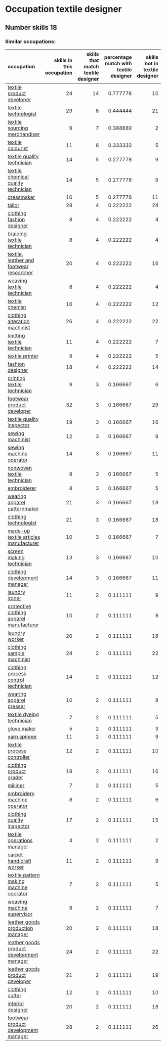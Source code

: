# Occupation textile designer
## Number skills 18
### Similar occupations:
| occupation                                                                                |   skills in this occupation |   skills that match textile designer |   percentage match with textile designer |   skills not in textile designer |
|:------------------------------------------------------------------------------------------|----------------------------:|-------------------------------------:|-----------------------------------------:|---------------------------------:|
| [textile product developer](textile_product_developer.md)                                 |                          24 |                                   14 |                                 0.777778 |                               10 |
| [textile technologist](textile_technologist.md)                                           |                          29 |                                    8 |                                 0.444444 |                               21 |
| [textile sourcing merchandiser](textile_sourcing_merchandiser.md)                         |                           9 |                                    7 |                                 0.388889 |                                2 |
| [textile colourist](textile_colourist.md)                                                 |                          11 |                                    6 |                                 0.333333 |                                5 |
| [textile quality technician](textile_quality_technician.md)                               |                          14 |                                    5 |                                 0.277778 |                                9 |
| [textile chemical quality technician](textile_chemical_quality_technician.md)             |                          14 |                                    5 |                                 0.277778 |                                9 |
| [dressmaker](dressmaker.md)                                                               |                          16 |                                    5 |                                 0.277778 |                               11 |
| [tailor](tailor.md)                                                                       |                          28 |                                    4 |                                 0.222222 |                               24 |
| [clothing fashion designer](clothing_fashion_designer.md)                                 |                           8 |                                    4 |                                 0.222222 |                                4 |
| [braiding textile technician](braiding_textile_technician.md)                             |                           8 |                                    4 |                                 0.222222 |                                4 |
| [textile, leather and footwear researcher](textile,_leather_and_footwear_researcher.md)   |                          20 |                                    4 |                                 0.222222 |                               16 |
| [weaving textile technician](weaving_textile_technician.md)                               |                           8 |                                    4 |                                 0.222222 |                                4 |
| [textile chemist](textile_chemist.md)                                                     |                          16 |                                    4 |                                 0.222222 |                               12 |
| [clothing alteration machinist](clothing_alteration_machinist.md)                         |                          26 |                                    4 |                                 0.222222 |                               22 |
| [knitting textile technician](knitting_textile_technician.md)                             |                          11 |                                    4 |                                 0.222222 |                                7 |
| [textile printer](textile_printer.md)                                                     |                           9 |                                    4 |                                 0.222222 |                                5 |
| [fashion designer](fashion_designer.md)                                                   |                          18 |                                    4 |                                 0.222222 |                               14 |
| [printing textile technician](printing_textile_technician.md)                             |                           9 |                                    3 |                                 0.166667 |                                6 |
| [footwear product developer](footwear_product_developer.md)                               |                          32 |                                    3 |                                 0.166667 |                               29 |
| [textile quality inspector](textile_quality_inspector.md)                                 |                          19 |                                    3 |                                 0.166667 |                               16 |
| [sewing machinist](sewing_machinist.md)                                                   |                          12 |                                    3 |                                 0.166667 |                                9 |
| [sewing machine operator](sewing_machine_operator.md)                                     |                          14 |                                    3 |                                 0.166667 |                               11 |
| [nonwoven  textile technician](nonwoven__textile_technician.md)                           |                           8 |                                    3 |                                 0.166667 |                                5 |
| [embroiderer](embroiderer.md)                                                             |                           8 |                                    3 |                                 0.166667 |                                5 |
| [wearing apparel patternmaker](wearing_apparel_patternmaker.md)                           |                          21 |                                    3 |                                 0.166667 |                               18 |
| [clothing technologist](clothing_technologist.md)                                         |                          21 |                                    3 |                                 0.166667 |                               18 |
| [made-up textile articles manufacturer](made-up_textile_articles_manufacturer.md)         |                          10 |                                    3 |                                 0.166667 |                                7 |
| [screen making technician](screen_making_technician.md)                                   |                          13 |                                    3 |                                 0.166667 |                               10 |
| [clothing development manager](clothing_development_manager.md)                           |                          14 |                                    3 |                                 0.166667 |                               11 |
| [laundry ironer](laundry_ironer.md)                                                       |                          11 |                                    2 |                                 0.111111 |                                9 |
| [protective clothing apparel manufacturer](protective_clothing_apparel_manufacturer.md)   |                          10 |                                    2 |                                 0.111111 |                                8 |
| [laundry worker](laundry_worker.md)                                                       |                          20 |                                    2 |                                 0.111111 |                               18 |
| [clothing sample machinist](clothing_sample_machinist.md)                                 |                          24 |                                    2 |                                 0.111111 |                               22 |
| [clothing process control technician](clothing_process_control_technician.md)             |                          14 |                                    2 |                                 0.111111 |                               12 |
| [wearing apparel presser](wearing_apparel_presser.md)                                     |                          10 |                                    2 |                                 0.111111 |                                8 |
| [textile dyeing technician](textile_dyeing_technician.md)                                 |                           7 |                                    2 |                                 0.111111 |                                5 |
| [glove maker](glove_maker.md)                                                             |                           5 |                                    2 |                                 0.111111 |                                3 |
| [yarn spinner](yarn_spinner.md)                                                           |                          11 |                                    2 |                                 0.111111 |                                9 |
| [textile process controller](textile_process_controller.md)                               |                          12 |                                    2 |                                 0.111111 |                               10 |
| [clothing product grader](clothing_product_grader.md)                                     |                          18 |                                    2 |                                 0.111111 |                               16 |
| [milliner](milliner.md)                                                                   |                           7 |                                    2 |                                 0.111111 |                                5 |
| [embroidery machine operator](embroidery_machine_operator.md)                             |                           8 |                                    2 |                                 0.111111 |                                6 |
| [clothing quality inspector](clothing_quality_inspector.md)                               |                          17 |                                    2 |                                 0.111111 |                               15 |
| [textile operations manager](textile_operations_manager.md)                               |                           4 |                                    2 |                                 0.111111 |                                2 |
| [carpet handicraft worker](carpet_handicraft_worker.md)                                   |                          11 |                                    2 |                                 0.111111 |                                9 |
| [textile pattern making machine operator](textile_pattern_making_machine_operator.md)     |                           7 |                                    2 |                                 0.111111 |                                5 |
| [weaving machine supervisor](weaving_machine_supervisor.md)                               |                           9 |                                    2 |                                 0.111111 |                                7 |
| [leather goods production manager](leather_goods_production_manager.md)                   |                          20 |                                    2 |                                 0.111111 |                               18 |
| [leather goods product development manager](leather_goods_product_development_manager.md) |                          24 |                                    2 |                                 0.111111 |                               22 |
| [leather goods product developer](leather_goods_product_developer.md)                     |                          21 |                                    2 |                                 0.111111 |                               19 |
| [clothing cutter](clothing_cutter.md)                                                     |                          12 |                                    2 |                                 0.111111 |                               10 |
| [interior designer](interior_designer.md)                                                 |                          20 |                                    2 |                                 0.111111 |                               18 |
| [footwear product development manager](footwear_product_development_manager.md)           |                          28 |                                    2 |                                 0.111111 |                               26 |
